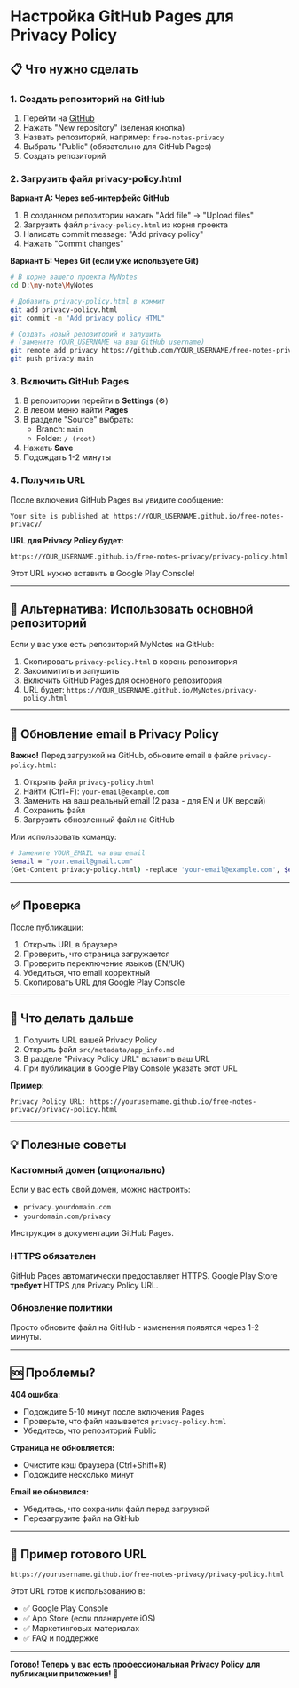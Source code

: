 # Настройка GitHub Pages для Privacy Policy

## 📋 Что нужно сделать

### 1. Создать репозиторий на GitHub

1. Перейти на [GitHub](https://github.com)
2. Нажать "New repository" (зеленая кнопка)
3. Назвать репозиторий, например: `free-notes-privacy`
4. Выбрать "Public" (обязательно для GitHub Pages)
5. Создать репозиторий

### 2. Загрузить файл privacy-policy.html

**Вариант А: Через веб-интерфейс GitHub**
1. В созданном репозитории нажать "Add file" → "Upload files"
2. Загрузить файл `privacy-policy.html` из корня проекта
3. Написать commit message: "Add privacy policy"
4. Нажать "Commit changes"

**Вариант Б: Через Git (если уже используете Git)**
```bash
# В корне вашего проекта MyNotes
cd D:\my-note\MyNotes

# Добавить privacy-policy.html в коммит
git add privacy-policy.html
git commit -m "Add privacy policy HTML"

# Создать новый репозиторий и запушить
# (замените YOUR_USERNAME на ваш GitHub username)
git remote add privacy https://github.com/YOUR_USERNAME/free-notes-privacy.git
git push privacy main
```

### 3. Включить GitHub Pages

1. В репозитории перейти в **Settings** (⚙️)
2. В левом меню найти **Pages**
3. В разделе "Source" выбрать:
   - Branch: `main`
   - Folder: `/ (root)`
4. Нажать **Save**
5. Подождать 1-2 минуты

### 4. Получить URL

После включения GitHub Pages вы увидите сообщение:
```
Your site is published at https://YOUR_USERNAME.github.io/free-notes-privacy/
```

**URL для Privacy Policy будет:**
```
https://YOUR_USERNAME.github.io/free-notes-privacy/privacy-policy.html
```

Этот URL нужно вставить в Google Play Console!

---

## 🎨 Альтернатива: Использовать основной репозиторий

Если у вас уже есть репозиторий MyNotes на GitHub:

1. Скопировать `privacy-policy.html` в корень репозитория
2. Закоммитить и запушить
3. Включить GitHub Pages для основного репозитория
4. URL будет: `https://YOUR_USERNAME.github.io/MyNotes/privacy-policy.html`

---

## 📝 Обновление email в Privacy Policy

**Важно!** Перед загрузкой на GitHub, обновите email в файле `privacy-policy.html`:

1. Открыть файл `privacy-policy.html`
2. Найти (Ctrl+F): `your-email@example.com`
3. Заменить на ваш реальный email (2 раза - для EN и UK версий)
4. Сохранить файл
5. Загрузить обновленный файл на GitHub

Или использовать команду:
```bash
# Замените YOUR_EMAIL на ваш email
$email = "your.email@gmail.com"
(Get-Content privacy-policy.html) -replace 'your-email@example.com', $email | Set-Content privacy-policy.html
```

---

## ✅ Проверка

После публикации:

1. Открыть URL в браузере
2. Проверить, что страница загружается
3. Проверить переключение языков (EN/UK)
4. Убедиться, что email корректный
5. Скопировать URL для Google Play Console

---

## 🔗 Что делать дальше

1. Получить URL вашей Privacy Policy
2. Открыть файл `src/metadata/app_info.md`
3. В разделе "Privacy Policy URL" вставить ваш URL
4. При публикации в Google Play Console указать этот URL

**Пример:**
```
Privacy Policy URL: https://yourusername.github.io/free-notes-privacy/privacy-policy.html
```

---

## 💡 Полезные советы

### Кастомный домен (опционально)
Если у вас есть свой домен, можно настроить:
- `privacy.yourdomain.com`
- `yourdomain.com/privacy`

Инструкция в документации GitHub Pages.

### HTTPS обязателен
GitHub Pages автоматически предоставляет HTTPS.
Google Play Store **требует** HTTPS для Privacy Policy URL.

### Обновление политики
Просто обновите файл на GitHub - изменения появятся через 1-2 минуты.

---

## 🆘 Проблемы?

**404 ошибка:**
- Подождите 5-10 минут после включения Pages
- Проверьте, что файл называется `privacy-policy.html`
- Убедитесь, что репозиторий Public

**Страница не обновляется:**
- Очистите кэш браузера (Ctrl+Shift+R)
- Подождите несколько минут

**Email не обновился:**
- Убедитесь, что сохранили файл перед загрузкой
- Перезагрузите файл на GitHub

---

## 📧 Пример готового URL

```
https://yourusername.github.io/free-notes-privacy/privacy-policy.html
```

Этот URL готов к использованию в:
- ✅ Google Play Console
- ✅ App Store (если планируете iOS)
- ✅ Маркетинговых материалах
- ✅ FAQ и поддержке

---

**Готово! Теперь у вас есть профессиональная Privacy Policy для публикации приложения! 🎉**

